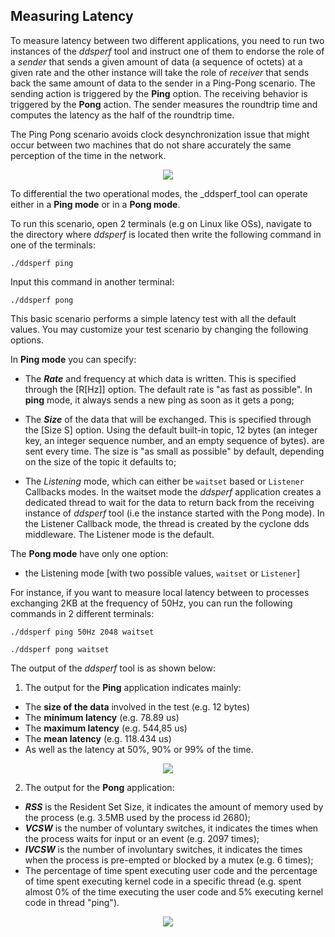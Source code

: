 ## Measuring Latency

To measure latency between two different applications, you need to run two instances of the _ddsperf_ tool and instruct one of them to endorse the role of a _sender_ that sends a given amount of data (a sequence of octets) at a given rate and the other instance will take the role of _receiver_ that sends back the same amount of data to the sender in a Ping-Pong scenario. The sending action is triggered by the **Ping** option. The receiving behavior is triggered by the **Pong** action. The sender measures the roundtrip time and computes the latency as the half of the roundtrip time.

The Ping Pong scenario avoids clock desynchronization issue that might occur between two machines that do not share accurately the same perception of the time in the network.

<div align=center> <img src="figs/4.3-1.png"></div>

To differential the two operational modes, the _ddsperf_tool can operate either in a **Ping mode** or in a **Pong mode**.

To run this scenario, open 2 terminals (e.g on Linux like OSs), navigate to the directory where _ddsperf_ is located then write the following command in one of the terminals:
```
./ddsperf ping
```

Input this command in another terminal:
```
./ddsperf pong
```


This basic scenario performs a simple latency test with all the default values. You may customize your test scenario by changing the following options.

In **Ping mode** you can specify:

- The _**Rate**_ and frequency at which data is written. This is specified through the [R[Hz]] option. The default rate is &quot;as fast as possible&quot;. In **ping** mode, it always sends a new ping as soon as it gets a pong;
- The _**Size**_ of the data that will be exchanged. This is specified through the [Size S] option. Using the default built-in topic, 12 bytes (an integer key, an integer sequence number, and an empty sequence of bytes). are sent every time. The size is &quot;as small as possible&quot; by default, depending on the size of the topic it defaults to;

- The _Listening_ mode, which can either be `waitset` based or `Listener` Callbacks modes. In the waitset mode the _ddsperf_ application creates a dedicated thread to wait for the data to return back from the receiving instance of _ddsperf_ tool (i.e the instance started with the Pong mode). In the Listener Callback mode, the thread is created by the cyclone dds middleware. The Listener mode is the default.

The **Pong mode** have only one option:

- the Listening mode [with two possible values, `waitset` or `Listener`]

For instance, if you want to measure local latency between to processes exchanging 2KB at the frequency of 50Hz, you can run the following commands in 2 different terminals:
```
./ddsperf ping 50Hz 2048 waitset
```

```
./ddsperf pong waitset
```

The output of the _ddsperf_ tool is as shown below:

1. The output for the **Ping** application indicates mainly:

- The **size of the data** involved in the test (e.g. 12 bytes)
- The **minimum latency** (e.g. 78.89 us)
- The **maximum latency** (e.g. 544,85 us)
- The **mean latency** (e.g. 118.434 us)
- As well as the latency at 50%, 90% or 99% of the time.

<div align=center> <img src="figs/4.3-2.png"></div>


2. The output for the **Pong** application:

- _**RSS**_ is the Resident Set Size, it indicates the amount of memory used by the process (e.g. 3.5MB used by the process id 2680);
- _**VCSW**_ is the number of voluntary switches, it indicates the times when the process waits for input or an event (e.g. 2097 times);
- _**IVCSW**_ is the number of involuntary switches, it indicates the times when the process is pre-empted or blocked by a mutex (e.g. 6 times);
- The percentage of time spent executing user code and the percentage of time spent executing kernel code in a specific thread (e.g. spent almost 0% of the time executing the user code and 5% executing kernel code in thread &quot;ping&quot;).

<div align=center> <img src="figs/4.3-3.png"></div>